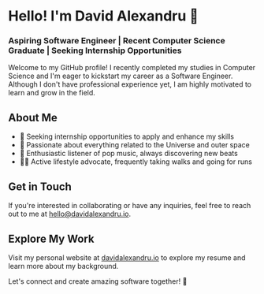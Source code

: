 # Hello! I'm David Alexandru 👋
### Aspiring Software Engineer | Recent Computer Science Graduate | Seeking Internship Opportunities

Welcome to my GitHub profile! I recently completed my studies in Computer Science and I'm eager to kickstart my career as a Software Engineer. Although I don't have professional experience yet, I am highly motivated to learn and grow in the field.

## About Me

- 🔭 Seeking internship opportunities to apply and enhance my skills
- 🌌 Passionate about everything related to the Universe and outer space
- 🎵 Enthusiastic listener of pop music, always discovering new beats
- 🏃‍♂️ Active lifestyle advocate, frequently taking walks and going for runs

## Get in Touch

If you're interested in collaborating or have any inquiries, feel free to reach out to me at hello@davidalexandru.io.

## Explore My Work

Visit my personal website at [davidalexandru.io](https://davidalexandru.io/) to explore my resume and learn more about my background.

Let's connect and create amazing software together! 🚀
